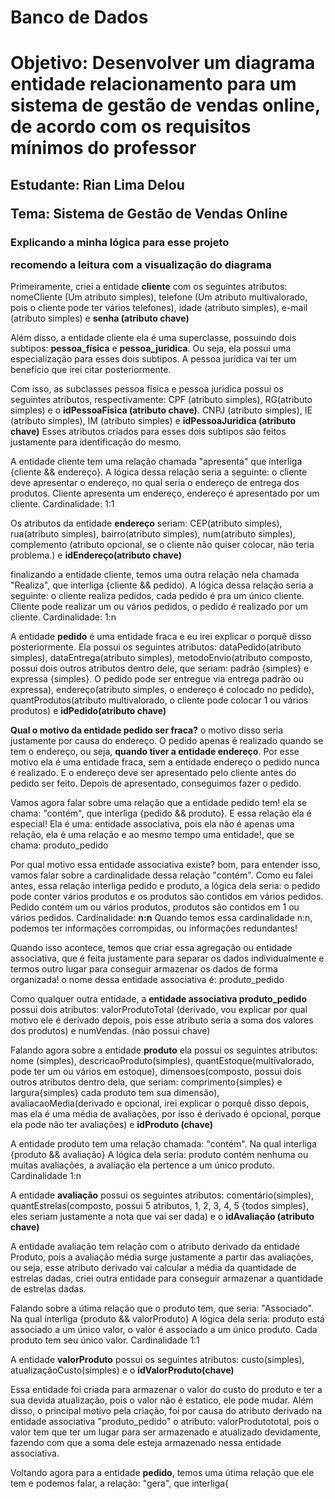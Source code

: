 # Banco de Dados 

<h1>Objetivo: Desenvolver um diagrama entidade relacionamento para um sistema de gestão de vendas online, de acordo com os requisitos mínimos do professor</h1>

<h2>
  <p>Estudante: Rian Lima Delou</p>
  <p>Tema: Sistema de Gestão de Vendas Online</p>
</h2>

<h3> Explicando a minha lógica para esse projeto 
<p>recomendo a leitura com a visualização do diagrama</p>
</h3>


<p>Primeiramente, criei a entidade <b>cliente</b> com os seguintes atributos: nomeCliente (Um atributo simples), telefone (Um atributo multivalorado, pois o cliente pode ter vários telefones), idade (atributo simples), e-mail (atributo simples) e <b>senha (atributo chave)</b></p>
<p>Além disso, a entidade cliente ela é uma superclasse, possuindo dois subtipos: <b>pessoa_física</b> e <b>pessoa_juridica</b>. Ou seja, ela possui uma especialização para esses dois subtipos. A pessoa juridica vai ter um benefício que irei citar posteriormente.</p>
<p>Com isso, as subclasses pessoa física e pessoa juridica possui os seguintes atributos, respectivamente: CPF (atributo simples), RG(atributo simples) e o <b>idPessoaFísica (atributo chave)</b>. CNPJ (atributo simples), IE (atributo simples), IM (atributo simples) e <b>idPessoaJuridica (atributo chave)</b> Esses atributos criados para esses dois subtipos são feitos justamente para identificação do mesmo.</p>
<p>A entidade cliente tem uma relação chamada "apresenta" que interliga {cliente && endereço}. A lógica dessa relação seria a seguinte: o cliente deve apresentar o endereço, no qual seria o endereço de entrega dos produtos. Cliente apresenta um endereço, endereço é apresentado por um cliente. Cardinalidade: 1:1</p>
<p>Os atributos da entidade <b>endereço</b> seriam: CEP(atributo simples), rua(atributo simples), bairro(atributo simples), num(atributo simples), complemento (atributo opcional, se o cliente não quiser colocar, não teria problema.) e <b>idEndereço(atributo chave)</b></p>
<p>finalizando a entidade cliente, temos uma outra relação nela chamada "Realiza", que interliga {cliente && pedido). A lógica dessa relação seria a seguinte: o cliente realiza pedidos, cada pedido é pra um único cliente. Cliente pode realizar um ou vários pedidos, o pedido é realizado por um cliente. Cardinalidade: 1:n</p>
<p>A entidade <b>pedido</b> é uma entidade fraca e eu irei explicar o porquê disso posteriormente. Ela possui os seguintes atributos: dataPedido(atributo simples), dataEntrega(atributo simples), metodoEnvio(atributo composto, possui dois outros atributos dentro dele, que seriam: padrão {simples} e expressa {simples}. O pedido pode ser entregue via entrega padrão ou expressa), endereço(atributo simples, o endereço é colocado no pedido), quantProdutos(atributo multivalorado, o cliente pode colocar 1 ou vários produtos) e  <b>idPedido(atributo chave)</b></p>
<p><b>Qual o motivo da entidade pedido ser fraca?</b> o motivo disso seria justamente por causa do endereço. O pedido apenas é realizado quando se tem o endereço, ou seja, <b>quando tiver a entidade endereço</b>. Por esse motivo ela é uma entidade fraca, sem a entidade endereço o pedido nunca é realizado. E o endereço deve ser apresentado pelo cliente antes do pedido ser feito. Depois de apresentado, conseguimos fazer o pedido.</p>
<p>Vamos agora falar sobre uma relação que a entidade pedido tem! ela se chama: "contém", que interliga {pedido && produto}. E essa relação ela é especial! Ela é uma: entidade associativa, pois ela não é apenas uma relação, ela é uma relação e ao mesmo tempo uma entidade!, que se chama: produto_pedido</p>
<p>Por qual motivo essa entidade associativa existe? bom, para entender isso, vamos falar sobre a cardinalidade dessa relação "contém". Como eu falei antes, essa relação interliga pedido e produto, a lógica dela seria: o pedido pode conter vários produtos e os produtos são contidos em vários pedidos. Pedido contém um ou vários produtos, produtos são contidos em 1 ou vários pedidos. Cardinalidade: <b>n:n</b> Quando temos essa cardinalidade n:n, podemos ter informações corrompidas, ou informações redundantes!</p>
<p>Quando isso acontece, temos que criar essa agregação ou entidade associativa, que é feita justamente para separar os dados individualmente e termos outro lugar para conseguir armazenar os dados de forma organizada! o nome dessa entidade associativa é: produto_pedido</p>
<p>Como qualquer outra entidade, a <b>entidade associativa produto_pedido</b> possui dois atributos: valorProdutoTotal (derivado, vou explicar por qual motivo ele é derivado depois, pois esse atributo seria a soma dos valores dos produtos) e numVendas. (não possui chave)</p>
<p>Falando agora sobre a entidade <b>produto</b> ela possui os seguintes atributos: nome (simples), descricaoProduto(simples), quantEstoque(multivalorado, pode ter um ou vários em estoque), dimensoes(composto, possui dois outros atributos dentro dela, que seriam: comprimento{simples} e largura{simples} cada produto tem sua dimensão), avaliacaoMedia(derivado e opcional, irei explicar o porquê disso depois, mas ela é uma média de avaliações, por isso é derivado é opcional, porque ela pode não ter avaliações) e <b>idProduto (chave)</b></p>
<p>A entidade produto tem uma relação chamada: "contém". Na qual interliga {produto && avaliação} A lógica dela seria: produto contém nenhuma ou muitas avaliações, a avaliação ela pertence a um único produto. Cardinalidade 1:n</p>
<p>A entidade <b>avaliação</b> possui os seguintes atributos: comentário(simples), quantEstrelas(composto, possui 5 atributos, 1, 2, 3, 4, 5 {todos simples}, eles seriam justamente a nota que vai ser dada) e o <b>idAvaliação (atributo chave)</b></p>
<p>A entidade avaliação tem relação com o atributo derivado da entidade Produto, pois a avaliação média surge justamente a partir das avaliações, ou seja, esse atributo derivado vai calcular a média da quantidade de estrelas dadas, criei outra entidade para conseguir armazenar a quantidade de estrelas dadas.</p>
<p>Falando sobre a útima relação que o produto tem, que seria: "Associado". Na qual interliga {produto && valorProduto} A lógica dela seria: produto está associado a um único valor, o valor é associado a um único produto. Cada produto tem seu único valor. Cardinalidade 1:1</p>
<p>A entidade <b>valorProduto</b> possui os seguintes atributos: custo(simples), atualizaçãoCusto(simples) e o <b>idValorProduto(chave)</b></p>
<p>Essa entidade foi criada para armazenar o valor do custo do produto e ter a sua devida atualização, pois o valor não é estatico, ele pode mudar. Além disso, o principal motivo pela criação, foi por causa do atributo derivado na entidade associativa "produto_pedido" o atributo: valorProdutototal, pois o valor tem que ter um lugar para ser armazenado e atualizado devidamente, fazendo com que a soma dele esteja armazenado nessa entidade associativa.</p>
<p>Voltando agora para a entidade <b>pedido</b>, temos uma útima relação que ele tem e podemos falar, a relação: "gera", que interliga{</p>


